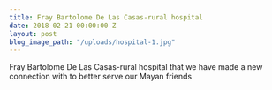 ```yaml
---
title: Fray Bartolome De Las Casas-rural hospital
date: 2018-02-21 00:00:00 Z
layout: post
blog_image_path: "/uploads/hospital-1.jpg"
---
```


Fray Bartolome De Las Casas-rural hospital that we have made a new connection with to better serve our Mayan friends